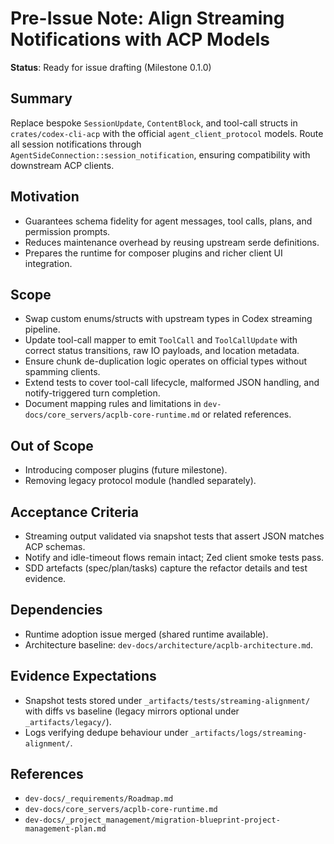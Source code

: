 # Pre-Issue Note: Align Streaming Notifications with ACP Models

**Status**: Ready for issue drafting (Milestone 0.1.0)

## Summary

Replace bespoke `SessionUpdate`, `ContentBlock`, and tool-call structs in `crates/codex-cli-acp` with the official `agent_client_protocol` models. Route all session notifications through `AgentSideConnection::session_notification`, ensuring compatibility with downstream ACP clients.

## Motivation

- Guarantees schema fidelity for agent messages, tool calls, plans, and permission prompts.
- Reduces maintenance overhead by reusing upstream serde definitions.
- Prepares the runtime for composer plugins and richer client UI integration.

## Scope

- Swap custom enums/structs with upstream types in Codex streaming pipeline.
- Update tool-call mapper to emit `ToolCall` and `ToolCallUpdate` with correct status transitions, raw IO payloads, and location metadata.
- Ensure chunk de-duplication logic operates on official types without spamming clients.
- Extend tests to cover tool-call lifecycle, malformed JSON handling, and notify-triggered turn completion.
- Document mapping rules and limitations in `dev-docs/core_servers/acplb-core-runtime.md` or related references.

## Out of Scope

- Introducing composer plugins (future milestone).
- Removing legacy protocol module (handled separately).

## Acceptance Criteria

- Streaming output validated via snapshot tests that assert JSON matches ACP schemas.
- Notify and idle-timeout flows remain intact; Zed client smoke tests pass.
- SDD artefacts (spec/plan/tasks) capture the refactor details and test evidence.

## Dependencies

- Runtime adoption issue merged (shared runtime available).
- Architecture baseline: `dev-docs/architecture/acplb-architecture.md`.

## Evidence Expectations

- Snapshot tests stored under `_artifacts/tests/streaming-alignment/` with diffs vs baseline (legacy mirrors optional under `_artifacts/legacy/`).
- Logs verifying dedupe behaviour under `_artifacts/logs/streaming-alignment/`.

## References

- `dev-docs/_requirements/Roadmap.md`
- `dev-docs/core_servers/acplb-core-runtime.md`
- `dev-docs/_project_management/migration-blueprint-project-management-plan.md`
